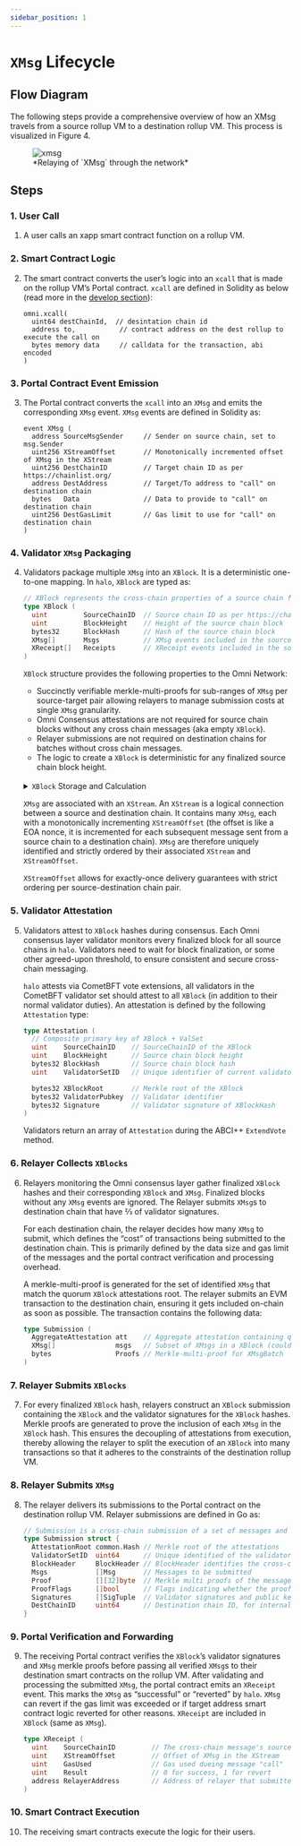 ```yaml
---
sidebar_position: 1
---
```


# `XMsg` Lifecycle

## Flow Diagram

The following steps provide a comprehensive overview of how an XMsg travels from a source rollup VM to a destination rollup VM. This process is visualized in Figure 4.

<figure>
  <img src="/img/xmsg.png" alt="xmsg" />
  <figcaption>*Relaying of `XMsg` through the network*</figcaption>
</figure>

## Steps

### 1. User Call

1. A user calls an xapp smart contract function on a rollup VM.

### 2. Smart Contract Logic

2. The smart contract converts the user’s logic into an `xcall` that is made on the rollup VM’s Portal contract. `xcall` are defined in Solidity as below (read more in the [develop section](../../develop/introduction.md)):

    ```solidity
    omni.xcall(
      uint64 destChainId,  // desintation chain id
      address to,           // contract address on the dest rollup to execute the call on
      bytes memory data     // calldata for the transaction, abi encoded
    )
    ```

### 3. Portal Contract Event Emission

3. The Portal contract converts the `xcall` into an `XMsg` and emits the corresponding `XMsg` event. `XMsg` events are defined in Solidity as:

    ```solidity
    event XMsg (
      address SourceMsgSender     // Sender on source chain, set to msg.Sender
      uint256 XStreamOffset       // Monotonically incremented offset of XMsg in the XStream
      uint256 DestChainID         // Target chain ID as per https://chainlist.org/
      address DestAddress         // Target/To address to "call" on destination chain
      bytes   Data                // Data to provide to "call" on destination chain
      uint256 DestGasLimit        // Gas limit to use for "call" on destination chain
    )
    ```

### 4. Validator `XMsg` Packaging

4. Validators package multiple `XMsg` into an `XBlock`. It is a deterministic one-to-one mapping. In `halo`, `XBlock` are typed as:

    ```go
    // XBlock represents the cross-chain properties of a source chain finalised block.
    type XBlock (
      uint         SourceChainID  // Source chain ID as per https://chainlist.org
      uint         BlockHeight    // Height of the source chain block
      bytes32      BlockHash      // Hash of the source chain block
      XMsg[]       Msgs           // XMsg events included in the source block.
      XReceipt[]   Receipts       // XReceipt events included in the source block.
    )
    ```

    `XBlock` structure provides the following properties to the Omni Network:

    - Succinctly verifiable merkle-multi-proofs for sub-ranges of `XMsg` per source-target pair allowing relayers to manage submission costs at single `XMsg` granularity.
    - Omni Consensus attestations are not required for source chain blocks without any cross chain messages (aka empty `XBlock`).
    - Relayer submissions are not required on destination chains for batches without cross chain messages.
    - The logic to create a `XBlock` is deterministic for any finalized source chain block height.

    <br />
    <details>
    <summary><code>XBlock</code> Storage and Calculation</summary>

    `XBlock` is not stored as they are deterministically calculated from a source blockchain. So in effect, the source blockchain stores them.
    Any component that depends on `XBlock`, calculates it from a source chain.

    $XBlock = f(chain_A)$ where $f(x)$ is a deterministic `pure` function that takes a finalized blockchain as input and produces `XBlock` as output.
    In practice, source blocks can be streamed and transformed using a simple translation function backed by an in-memory cache.

    </details>

    `XMsg` are associated with an `XStream`. An `XStream`  is a logical connection between a source and destination chain. It contains many `XMsg`, each with a monotonically incrementing `XStreamOffset` (the offset is like a EOA nonce, it is incremented for each subsequent message sent from a source chain to a destination chain). `XMsg`  are therefore uniquely identified and strictly ordered by their associated `XStream` and `XStreamOffset`.

    `XStreamOffset` allows for exactly-once delivery guarantees with strict ordering per source-destination chain pair.

### 5. Validator Attestation

5. Validators attest to `XBlock` hashes during consensus. Each Omni consensus layer validator monitors every finalized block for all source chains in `halo`. Validators need to wait for block finalization, or some other agreed-upon threshold, to ensure consistent and secure cross-chain messaging.

    `halo` attests via CometBFT vote extensions, all validators in the CometBFT validator set should attest to all `XBlock` (in addition to their normal validator duties). An attestation is defined by the following `Attestation` type:

    ```go
    type Attestation (
      // Composite primary key of XBlock + ValSet
      uint    SourceChainID    // SourceChainID of the XBlock
      uint    BlockHeight      // Source chain block height
      bytes32 BlockHash        // Source chain block hash
      uint    ValidatorSetID   // Unique identifier of current validator set

      bytes32 XBlockRoot       // Merkle root of the XBlock
      bytes32 ValidatorPubkey  // Validator identifier
      bytes32 Signature        // Validator signature of XBlockHash
    )
    ```

    Validators return an array of `Attestation` during the ABCI++ `ExtendVote` method.

### 6. Relayer Collects `XBlocks`

6. Relayers monitoring the Omni consensus layer gather finalized `XBlock` hashes and their corresponding `XBlock` and `XMsg`. Finalized blocks without any `XMsg` events are ignored. The Relayer submits `XMsg`s to destination chain that have ⅔ of validator signatures.

    For each destination chain, the relayer decides how many `XMsg` to submit, which defines the “cost” of transactions being submitted to the destination chain. This is primarily defined by the data size and gas limit of the messages and the portal contract verification and processing overhead.

    A merkle-multi-proof is generated for the set of identified `XMsg` that match the quorum `XBlock` attestations root. The relayer submits an EVM transaction to the destination chain, ensuring it gets included on-chain as soon as possible. The transaction contains the following data:

    <!-- TODO: rename after refactoring of Attestation and AggregateAttestation -->

    ```go
    type Submission (
      AggregateAttestation att    // Aggregate attestation containing quorum signatures for a specific validator set.
      XMsg[]               msgs   // Subset of XMsgs in a XBlock (could also be all)
      bytes                Proofs // Merkle-multi-proof for XMsgBatch
    )
    ```

### 7. Relayer Submits `XBlocks`

7. For every finalized `XBlock` hash, relayers construct an `XBlock` submission containing the `XBlock` and the validator signatures for the `XBlock` hashes. Merkle proofs are generated to prove the inclusion of each `XMsg` in the `XBlock` hash. This ensures the decoupling of attestations from execution, thereby allowing the relayer to split the execution of an `XBlock` into many transactions so that it adheres to the constraints of the destination rollup VM.

### 8. Relayer Submits `XMsg`

8. The relayer delivers its submissions to the Portal contract on the destination rollup VM. Relayer submissions are defined in Go as:

    ```go
    // Submission is a cross-chain submission of a set of messages and their proofs.
    type Submission struct {
      AttestationRoot common.Hash // Merkle root of the attestations
      ValidatorSetID  uint64      // Unique identified of the validator set included in this aggregate.
      BlockHeader     BlockHeader // BlockHeader identifies the cross-chain Block
      Msgs            []Msg       // Messages to be submitted
      Proof           [][32]byte  // Merkle multi proofs of the messages
      ProofFlags      []bool      // Flags indicating whether the proof is a left or right proof
      Signatures      []SigTuple  // Validator signatures and public keys
      DestChainID     uint64      // Destination chain ID, for internal use only
    }
    ```

### 9. Portal Verification and Forwarding

9. The receiving Portal contract verifies the `XBlock`’s validator signatures and `XMsg` merkle proofs before passing all verified `XMsg`s to their destination smart contracts on the rollup VM. After validating and processing the submitted `XMsg`, the portal contract emits an `XReceipt` event. This marks the `XMsg` as “successful” or “reverted” by `halo`. `XMsg` can revert if the gas limit was exceeded or if target address smart contract logic reverted for other reasons. `XReceipt` are included in `XBlock` (same as `XMsg`).

    ```go
    type XReceipt (
      uint    SourceChainID         // The cross-chain message's source chain
      uint    XStreamOffset         // Offset of XMsg in the XStream
      uint    GasUsed               // Gas used dueing message "call"
      uint    Result                // 0 for success, 1 for revert
      address RelayerAddress        // Address of relayer that submitted the message
    )
    ```

### 10. Smart Contract Execution

10. The receiving smart contracts execute the logic for their users.
